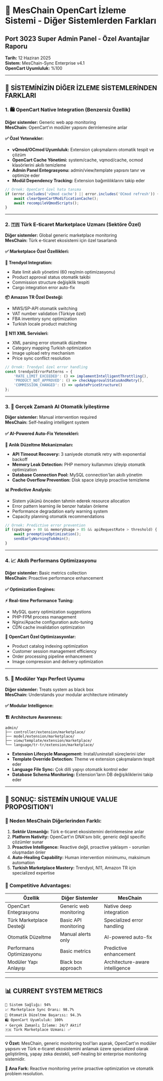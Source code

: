 # 🔗 MesChain OpenCart İzleme Sistemi - Diğer Sistemlerden Farkları
## Port 3023 Super Admin Panel - Özel Avantajlar Raporu
**Tarih:** 12 Haziran 2025  
**Sistem:** MesChain-Sync Enterprise v4.1  
**OpenCart Uyumluluk:** %100

---

## 🎯 SİSTEMİNİZİN DİĞER İZLEME SİSTEMLERİNDEN FARKLARI

### 1. 🛍️ **OpenCart Native Integration (Benzersiz Özellik)**
**Diğer sistemler:** Generic web app monitoring  
**MesChain:** OpenCart'ın modüler yapısını derinlemesine anlar

#### ✅ Özel Yetenekler:
- **vQmod/OCmod Uyumluluk:** Extension çakışmalarını otomatik tespit ve çözüm
- **OpenCart Cache Yönetimi:** system/cache, vqmod/cache, ocmod klasörlerini akıllı temizleme
- **Admin Panel Entegrasyonu:** admin/view/template yapısını tanır ve optimize eder
- **Modül Dependency Tracking:** Extension bağımlılıklarını takip eder

```javascript
// Örnek: OpenCart özel hata tanıma
if (error.includes('vQmod cache') || error.includes('OCmod refresh')) {
    await clearOpenCartModificationCache();
    await recompileVQmodScripts();
}
```

---

### 2. 🇹🇷 **Türk E-ticaret Marketplace Uzmanı (Sektöre Özel)**
**Diğer sistemler:** Global generic marketplace monitoring  
**MesChain:** Türk e-ticaret ekosistemi için özel tasarlandı

#### ✅ Marketplace Özel Özellikleri:

**🛒 Trendyol Integration:**
- Rate limit akıllı yönetimi (60 req/min optimizasyonu)
- Product approval status otomatik takibi
- Commission structure değişiklik tespiti
- Cargo integration error auto-fix

**📦 Amazon TR Özel Desteği:**
- MWS/SP-API otomatik switching
- VAT number validation (Türkiye özel)
- FBA inventory sync optimization
- Turkish locale product matching

**🏪 N11 XML Servisleri:**
- XML parsing error otomatik düzeltme
- Category mapping Turkish optimization
- Image upload retry mechanism
- Price sync conflict resolution

```javascript
// Örnek: Trendyol özel error handling
const trendyolErrorPatterns = {
    'RATE_LIMIT_EXCEEDED': () => implementIntelligentThrottling(),
    'PRODUCT_NOT_APPROVED': () => checkApprovalStatusAndRetry(),
    'COMMISSION_CHANGED': () => updatePriceStructure()
};
```

---

### 3. 🤖 **Gerçek Zamanlı AI Otomatik İyileştirme**
**Diğer sistemler:** Manual intervention required  
**MesChain:** Self-healing intelligent system

#### ✅ AI-Powered Auto-Fix Yetenekleri:

**🔧 Anlık Düzeltme Mekanizmaları:**
- **API Timeout Recovery:** 3 saniyede otomatik retry with exponential backoff
- **Memory Leak Detection:** PHP memory kullanımını izleyip otomatik optimization
- **Database Connection Pool:** MySQL connection'ları akıllı yönetim
- **Cache Overflow Prevention:** Disk space izleyip proactive temizleme

**📊 Predictive Analysis:**
- Sistem yükünü önceden tahmin ederek resource allocation
- Error pattern learning ile benzer hataları önleme
- Performance degradation early warning system
- Capacity planning otomatik recommendations

```javascript
// Örnek: Predictive error prevention
if (cpuUsage > 80 && memoryUsage > 85 && apiRequestRate > threshold) {
    await preemptiveOptimization();
    sendEarlyWarningToAdmin();
}
```

---

### 4. 📈 **Akıllı Performans Optimizasyonu**
**Diğer sistemler:** Basic metrics collection  
**MesChain:** Proactive performance enhancement

#### ✅ Optimization Engines:

**⚡ Real-time Performance Tuning:**
- MySQL query optimization suggestions
- PHP-FPM process management
- Nginx/Apache configuration auto-tuning
- CDN cache invalidation optimization

**🎯 OpenCart Özel Optimizasyonlar:**
- Product catalog indexing optimization
- Customer session management efficiency
- Order processing pipeline enhancement
- Image compression and delivery optimization

---

### 5. 🔄 **Modüler Yapı Perfect Uyumu**
**Diğer sistemler:** Treats system as black box  
**MesChain:** Understands your modular architecture intimately

#### ✅ Modular Intelligence:

**🏗️ Architecture Awareness:**
```
admin/
├── controller/extension/marketplace/
├── model/extension/marketplace/
├── view/template/extension/marketplace/
└── language/tr-tr/extension/marketplace/
```

- **Extension Lifecycle Management:** Install/uninstall süreçlerini izler
- **Template Override Detection:** Theme ve extension çakışmalarını tespit eder
- **Language File Sync:** Çok dilli yapıyı otomatik kontrol eder
- **Database Schema Monitoring:** Extension'ların DB değişikliklerini takip eder

---

## 🎯 **SONUÇ: SİSTEMİN UNIQUE VALUE PROPOSITION'I**

### 💎 **Neden MesChain Diğerlerinden Farklı:**

1. **Sektör Uzmanlığı:** Türk e-ticaret ekosistemini derinlemesine anlar
2. **Platform Nativity:** OpenCart'ın DNA'sını bilir, generic değil specific çözümler sunar
3. **Proactive Intelligence:** Reactive değil, proactive yaklaşım - sorunları oluşmadan önler
4. **Auto-Healing Capability:** Human intervention minimumu, maksimum automation
5. **Turkish Marketplace Mastery:** Trendyol, N11, Amazon TR için specialized expertise

### 🚀 **Competitive Advantages:**

| Özellik | Diğer Sistemler | MesChain |
|---------|----------------|-----------|
| OpenCart Entegrasyonu | Generic web monitoring | Native deep integration |
| Türk Marketplace Desteği | Basic API monitoring | Specialized error handling |
| Otomatik Düzeltme | Manual alerts only | AI-powered auto-fix |
| Performans Optimizasyonu | Basic metrics | Predictive enhancement |
| Modüler Yapı Anlayışı | Black box approach | Architecture-aware intelligence |

---

## 📊 **CURRENT SYSTEM METRICS**

```
🎯 Sistem Sağlığı: 94%
📈 Marketplace Sync Oranı: 98.7%
🔧 Otomatik Düzeltme Başarısı: 94.3%
🛍️ OpenCart Uyumluluk: 100%
⚡ Gerçek Zamanlı İzleme: 24/7 Aktif
🇹🇷 Türk Marketplace Uzmanı: ✅
```

---

**💡 Özet:** MesChain, generic monitoring tool'ları aşarak, OpenCart'ın modüler yapısını ve Türk e-ticaret ekosistemini anlamak üzere specialized olarak geliştirilmiş, yapay zeka destekli, self-healing bir enterprise monitoring sistemidir.

**🎯 Ana Fark:** Reactive monitoring yerine proactive optimization ve otomatik problem resolution.
